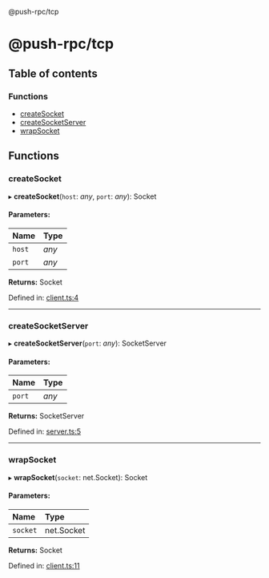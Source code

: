 @push-rpc/tcp

# @push-rpc/tcp

## Table of contents

### Functions

- [createSocket](README.md#createsocket)
- [createSocketServer](README.md#createsocketserver)
- [wrapSocket](README.md#wrapsocket)

## Functions

### createSocket

▸ **createSocket**(`host`: *any*, `port`: *any*): Socket

#### Parameters:

| Name | Type |
| :------ | :------ |
| `host` | *any* |
| `port` | *any* |

**Returns:** Socket

Defined in: [client.ts:4](https://github.com/vasyas/typescript-rpc/blob/4c1eb2a/packages/tcp/src/client.ts#L4)

___

### createSocketServer

▸ **createSocketServer**(`port`: *any*): SocketServer

#### Parameters:

| Name | Type |
| :------ | :------ |
| `port` | *any* |

**Returns:** SocketServer

Defined in: [server.ts:5](https://github.com/vasyas/typescript-rpc/blob/4c1eb2a/packages/tcp/src/server.ts#L5)

___

### wrapSocket

▸ **wrapSocket**(`socket`: net.Socket): Socket

#### Parameters:

| Name | Type |
| :------ | :------ |
| `socket` | net.Socket |

**Returns:** Socket

Defined in: [client.ts:11](https://github.com/vasyas/typescript-rpc/blob/4c1eb2a/packages/tcp/src/client.ts#L11)
